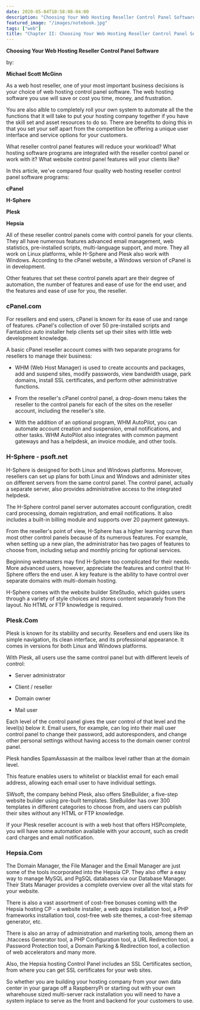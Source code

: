 ```yaml
---
date: 2020-05-04T10:58:08-04:00
description: "Choosing Your Web Hosting Reseller Control Panel Software"
featured_image: "/images/notebook.jpg"
tags: ["web"]
title: "Chapter II: Choosing Your Web Hosting Reseller Control Panel Software"
---
```


**Choosing Your Web Hosting Reseller Control Panel Software**

by:

**Michael Scott McGinn**

As a web host reseller, one of your most important business decisions is your choice of web hosting control panel software. The web hosting software you use will save or cost you time, money, and frustration.

You are also alble to completely roll your own system to automate all the the functions that it will take to put your hosting company together if you have the skill set and asset resources to do so. There are benefits to doing this in that you set your self apart from the competition be offering a unique user interface and service options for your customers.   

What reseller control panel features will reduce your workload? What hosting software programs are integrated with the reseller control panel or work with it? What website control panel features will your clients like?

In this article, we've compared four quality web hosting reseller control panel software programs:

**cPanel**

**H-Sphere**

**Plesk**

**Hepsia**

All of these reseller control panels come with control panels for your clients. They all have numerous features advanced email management, web statistics, pre-installed scripts, multi-language support, and more. They all work on Linux platforms, while H-Sphere and Plesk also work with Windows. According to the cPanel website, a Windows version of cPanel is in development.

Other features that set these control panels apart are their degree of automation, the number of features and ease of use for the end user, and the features and ease of use for you, the reseller.

### cPanel.com

For resellers and end users, cPanel is known for its ease of use and range of features. cPanel's collection of over 50 pre-installed scripts and Fantastico auto installer help clients set up their sites with little web development knowledge.

A basic cPanel reseller account comes with two separate programs for resellers to manage their business:

+ WHM (Web Host Manager) is used to create accounts and packages, add and suspend sites, modify passwords, view bandwidth usage, park domains, install SSL certificates, and perform other administrative functions.

+ From the reseller's cPanel control panel, a drop-down menu takes the reseller to the control panels for each of the sites on the reseller account, including the reseller's site.

+ With the addition of an optional program, WHM AutoPilot, you can automate account creation and suspension, email notifications, and other tasks. WHM AutoPilot also integrates with common payment gateways and has a helpdesk, an invoice module, and other tools.

### H-Sphere - psoft.net

H-Sphere is designed for both Linux and Windows platforms. Moreover, resellers can set up plans for both Linux and Windows and administer sites on different servers from the same control panel. The control panel, actually a separate server, also provides administrative access to the integrated helpdesk.

The H-Sphere control panel server automates account configuration, credit card processing, domain registration, and email notifications. It also includes a built-in billing module and supports over 20 payment gateways.

From the reseller's point of view, H-Sphere has a higher learning curve than most other control panels because of its numerous features. For example, when setting up a new plan, the administrator has two pages of features to choose from, including setup and monthly pricing for optional services.

Beginning webmasters may find H-Sphere too complicated for their needs. More advanced users, however, appreciate the features and control that H-Sphere offers the end user. A key feature is the ability to have control over separate domains with multi-domain hosting.

H-Sphere comes with the website builder SiteStudio, which guides users through a variety of style choices and stores content separately from the layout. No HTML or FTP knowledge is required.

### Plesk.Com

Plesk is known for its stability and security. Resellers and end users like its simple navigation, its clean interface, and its professional appearance. It comes in versions for both Linux and Windows platforms.

With Plesk, all users use the same control panel but with different levels of control:

+ Server administrator

+ Client / reseller

+ Domain owner

+ Mail user

Each level of the control panel gives the user control of that level and the level(s) below it. Email users, for example, can log into their mail user control panel to change their password, add autoresponders, and change other personal settings without having access to the domain owner control panel.

Plesk handles SpamAssassin at the mailbox level rather than at the domain level.

This feature enables users to whitelist or blacklist email for each email address, allowing each email user to have individual settings.

SWsoft, the company behind Plesk, also offers SiteBuilder, a five-step website builder using pre-built templates. SiteBuilder has over 300 templates in different categories to choose from, and users can publish their sites without any HTML or FTP knowledge.

If your Plesk reseller account is with a web host that offers HSPcomplete, you will have some automation available with your account, such as credit card charges and email notification.

### Hepsia.Com

The Domain Manager, the File Manager and the Email Manager are just some of the tools incorporated into the Hepsia CP. They also offer a easy way to manage MySQL and PgSQL databases via our Database Manager. Their Stats Manager provides a complete overview over all the vital stats for your website. 

There is also a vast assortment of cost-free bonuses coming with the Hepsia hosting CP - a website installer, a web apps installation tool, a PHP frameworks installation tool, cost-free web site themes, a cost-free sitemap generator, etc. 

There is also an array of administration and marketing tools, among them an .htaccess Generator tool, a PHP Configuration tool, a URL Redirection tool, a Password Protection tool, a Domain Parking & Redirection tool, a collection of web accelerators and many more. 

Also, the Hepsia hosting Control Panel includes an SSL Certificates section, from where you can get SSL certificates for your web sites. 

So whether you are building your hosting company from your own data center in your garage off a RaspberryPi or starting out with your own wharehouse sized multi-server rack installation you will need to have a system inplace to serve as the front and backend for your customers to use.


